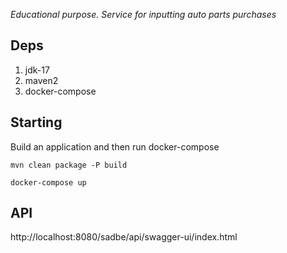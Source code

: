 *Educational purpose. Service for inputting auto parts purchases*

## Deps

1. jdk-17
2. maven2
3. docker-compose

## Starting

Build an application and then run docker-compose
```
mvn clean package -P build
```
```
docker-compose up
```

## API
http://localhost:8080/sadbe/api/swagger-ui/index.html